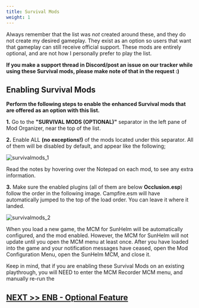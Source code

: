 ```yaml
---
title: Survival Mods
weight: 1
---
```

Always remember that the list was *not* created around these, and they do not create my desired gameplay. They exist as an option so users that want that gameplay can still receive official support. These mods are entirely optional, and are not how I personally prefer to play the list.

**If you make a support thread in Discord/post an issue on our tracker while using these Survival mods, please make note of that in the request :)**

## Enabling Survival Mods

**Perform the following steps to enable the enhanced Survival mods that are offered as an option with this list.**

**1.** Go to the **"SURVIVAL MODS (OPTIONAL)"** separator in the left pane of Mod Organizer, near the top of the list.

**2.** Enable ALL **(no exceptions!)** of the mods located under this separator. All of them will be disabled by default, and appear like the following;

![survivalmods_1](../../../../survivalmods/survivalmods_1.png)

Read the notes by hovering over the Notepad on each mod, to see any extra information.

**3.** Make sure the enabled plugins (all of them are below **Occlusion.esp**) follow the order in the following image. Campfire.esm will have automatically jumped to the top of the load order. You can leave it where it landed.

![survivalmods_2](../../../../survivalmods/survivalmods_2.png)

When you load a new game, the MCM for SunHelm will be automatically configured, and the mod enabled. However, the MCM for SunHelm will not update until you open the MCM menu at least once. After you have loaded into the game and your notification messages have ceased, open the Mod Configuration Menu, open the SunHelm MCM, and close it.

Keep in mind, that if you are enabling these Survival Mods on an existing playthrough, you will NEED to enter the MCM Recorder MCM menu, and manually re-run the 

## [NEXT >> ENB - Optional Feature](../enb)
